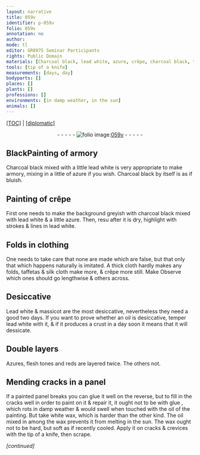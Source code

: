 ```yaml
---
layout: narrative
title: 059v
identifier: p-059v
folio: 059v
annotation: no
author:
mode: tl
editor: GR8975 Seminar Participants
rights: Public Domain
materials: [Charcoal black, lead white, azure, crêpe, charcoal black, thick cloth, taffetas, silk cloth, Lead white, massicot, oil, Azures, glue, white wax, wax]
tools: [tip of a knife]
measurements: [days, day]
bodyparts: []
places: []
plants: []
professions: []
environments: [in damp weather, in the sun]
animals: []
---
```


<p><a href="{{ site.baseurl }}/translation/">[TOC]</a> | <a href="{{ site.baseurl }}/texts/p-059v_tc/" target="_blank">[diplomatic]</a></p><div class="folio" align="center">- - - - - <a href="http://gallica.bnf.fr/ark:/12148/btv1b10500001g/f124.item" target="_blank"><img src="https://cu-mkp.github.io/2017-workshop-edition/assets/photo-icon.png" alt="folio image: " style="display:inline-block; margin-bottom:-3px;"/>059v</a> - - - - - </div>  
  

## <span class="del">Black</span>Painting of armory

 
<span class="m">Charcoal black</span> mixed with a little <span class="m">lead white</span> is very appropriate to make armory, mixing in a little <span class="del">of </span> <span class="m">azure</span> if you wish. <span class="m">Charcoal <span class="add">black</span></span> by itself is as if bluish.
 
 
  

## Painting of <span class="m">crêpe</span>

 
First one needs to make the background greyish with <span class="m">charcoal black</span> mixed with <span class="m">lead white</span> & a little <span class="m">azure</span>. Then, <span class="del">resu</span> after it is dry, highlight with strokes & lines in <span class="m">lead white</span>.
 
 
  

## Folds in clothing

 
One needs to take care that none are made which are false, but that only that which happens naturally is imitated. A <span class="m">thick cloth</span> hardly makes any folds, <span class="m">taffetas</span> & <span class="m">silk cloth</span> make more, & <span class="m">crêpe</span> more still. <span class="del">Make</span> Observe which ones should go lengthwise & others across.
 
 
  

## Desiccative

 
<span class="m">Lead white</span> & <span class="m">massicot</span> are the most desiccative, nevertheless they need a good two <span class="ms"><span class="tmp">days</span></span>. If you want to prove whether an <span class="m">oil</span> is desiccative, temper <span class="m">lead white</span> with it, & if it produces a crust <span class="del">in a <span class="ms"><span class="tmp">day</span></span></span> soon it means that it will dessicate.
 
 
  

## Double layers

 
<span class="m">Azures</span>, flesh tones and reds are layered twice. The others not.
 
 
  

## Mending cracks in a panel

 
If a painted panel breaks you can <span class="m">glue</span> it well on the reverse, but to fill in the cracks well in order to paint on it & repair it, it ought not to be with <span class="m">glue </span>, which rots <span class="env">in damp weather</span> & would swell when touched with the <span class="m">oil</span> of the painting. But take <span class="m">white wax</span>, which is harder than the other kind. The <span class="m">oil</span> mixed in among the <span class="m">wax</span> prevents it from melting <span class="env">in the sun</span>. The <span class="m">wax</span> ought not to be hard, but soft as if recently cooled. Apply it on cracks & crevices with the <span class="tl">tip of a knife</span>, then scrape.
 
*[continued]*
 
